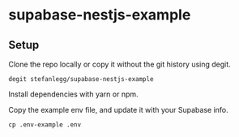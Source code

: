 # supabase-nestjs-example

## Setup

Clone the repo locally or copy it without the git history using degit.
```
degit stefanlegg/supabase-nestjs-example
```
Install dependencies with yarn or npm.

Copy the example env file, and update it with your Supabase info.
```
cp .env-example .env
```
